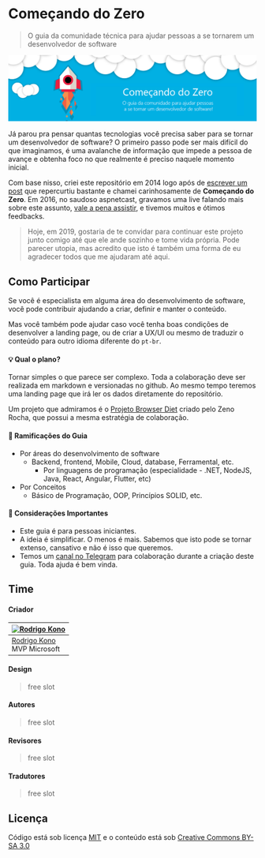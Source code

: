 # Começando do Zero

> O guia da comunidade técnica para ajudar pessoas a se tornarem um desenvolvedor de software

[![Começando do Zero](assets/cover-comecandodozero.png)](https://#)

Já parou pra pensar quantas tecnologias você precisa saber para se tornar um desenvolvedor de software? O primeiro passo pode ser mais difícil do que imaginamos, é uma avalanche de informação que impede a pessoa de avançe e obtenha foco no que realmente é preciso naquele momento inicial.

Com base nisso, criei este repositório em 2014 logo após de [escrever um post](http://www.rodrigokono.net/oportunidade/comeando-do-zero-quais-tecnologias-preciso-aprender-hoje-e-porque/) que repercurtiu bastante e chamei carinhosamente de **Começando do Zero**. Em 2016, no saudoso aspnetcast, gravamos uma live falando mais sobre este assunto, [vale a pena assistir](https://www.youtube.com/watch?v=B796oCWkkRw), e tivemos muitos e ótimos feedbacks.

> Hoje, em 2019, gostaria de te convidar para continuar este projeto junto comigo até que ele ande sozinho e tome vida própria. Pode parecer utopia, mas acredito que isto é também uma forma de eu agradecer todos que me ajudaram até aqui. 

## Como Participar

Se você é especialista em alguma área do desenvolvimento de software, você pode contribuir ajudando a criar, definir e manter o conteúdo.

Mas você também pode ajudar caso você tenha boas condições de desenvolver a landing page, ou de criar a UX/UI ou mesmo de traduzir o conteúdo para outro idioma diferente do `pt-br`.

  #### 💡 Qual o plano? 
  Tornar simples o que parece ser complexo. Toda a colaboração deve ser realizada em markdown e versionadas no github. Ao mesmo tempo teremos uma landing page que irá ler os dados diretamente do repositório. 
  
  Um projeto que admiramos é o [Projeto Browser Diet](https://browserdiet.com/) criado pelo Zeno Rocha, que possui a mesma estratégia de colaboração.
  
  #### 🔀 Ramificações do Guia 
  - Por áreas do desenvolvimento de software
    - Backend, frontend, Mobile, Cloud, database, Ferramental, etc.
      - Por linguagens de programação (especialidade - .NET, NodeJS, Java, React, Angular, Flutter, etc)        
  - Por Conceitos
    - Básico de Programação, OOP, Princípios SOLID, etc.

  #### 🚨 Considerações Importantes 
  - Este guia é para pessoas iniciantes.
  - A ideia é simplificar. O menos é mais. Sabemos que isto pode se tornar extenso, cansativo e não é isso que queremos.  
  - Temos um [canal no Telegram](https://t.me/comecandodozero) para colaboração durante a criação deste guia. Toda ajuda é bem vinda.

## Time

#### Criador
[![Rodrigo Kono](https://s.gravatar.com/avatar/d5c3bdca2e2b3625d6fe6a07c390688a?s=80)](https://github.com/rodrigokono) |
--- |
[Rodrigo Kono](https://github.com/rodrigokono)<br>MVP Microsoft |

#### Design

> free slot

#### Autores

> free slot

#### Revisores

> free slot

#### Tradutores

> free slot

## Licença

Código está sob licença [MIT](https://rodrigokono.mit-license.org/) e o conteúdo está sob [Creative Commons BY-SA 3.0](https://creativecommons.org/licenses/by-sa/3.0/deed.pt_BR)